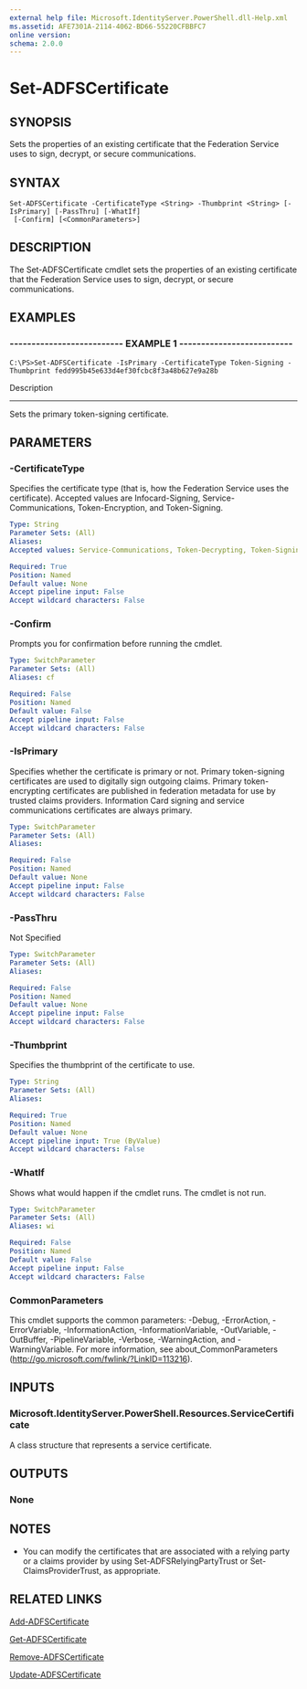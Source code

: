 ```yaml
---
external help file: Microsoft.IdentityServer.PowerShell.dll-Help.xml
ms.assetid: AFE7301A-2114-4062-BD66-55220CFBBFC7
online version: 
schema: 2.0.0
---
```


# Set-ADFSCertificate

## SYNOPSIS
Sets the properties of an existing certificate that the Federation Service uses to sign, decrypt, or secure communications.

## SYNTAX

```
Set-ADFSCertificate -CertificateType <String> -Thumbprint <String> [-IsPrimary] [-PassThru] [-WhatIf]
 [-Confirm] [<CommonParameters>]
```

## DESCRIPTION
The Set-ADFSCertificate cmdlet sets the properties of an existing certificate that the Federation Service uses to sign, decrypt, or secure communications.

## EXAMPLES

### -------------------------- EXAMPLE 1 --------------------------
```
C:\PS>Set-ADFSCertificate -IsPrimary -CertificateType Token-Signing -Thumbprint ‎fedd995b45e633d4ef30fcbc8f3a48b627e9a28b
```

Description

-----------

Sets the primary token-signing certificate.

## PARAMETERS

### -CertificateType
Specifies the certificate type (that is, how the Federation Service uses the certificate).
Accepted values are Infocard-Signing, Service-Communications, Token-Encryption, and Token-Signing.

```yaml
Type: String
Parameter Sets: (All)
Aliases: 
Accepted values: Service-Communications, Token-Decrypting, Token-Signing

Required: True
Position: Named
Default value: None
Accept pipeline input: False
Accept wildcard characters: False
```

### -Confirm
Prompts you for confirmation before running the cmdlet.

```yaml
Type: SwitchParameter
Parameter Sets: (All)
Aliases: cf

Required: False
Position: Named
Default value: False
Accept pipeline input: False
Accept wildcard characters: False
```

### -IsPrimary
Specifies whether the certificate is primary or not.
Primary token-signing certificates are used to digitally sign outgoing claims.
Primary token-encrypting certificates are published in federation metadata for use by trusted claims providers.
Information Card signing and service communications certificates are always primary.

```yaml
Type: SwitchParameter
Parameter Sets: (All)
Aliases: 

Required: False
Position: Named
Default value: None
Accept pipeline input: False
Accept wildcard characters: False
```

### -PassThru
Not Specified

```yaml
Type: SwitchParameter
Parameter Sets: (All)
Aliases: 

Required: False
Position: Named
Default value: None
Accept pipeline input: False
Accept wildcard characters: False
```

### -Thumbprint
Specifies the thumbprint of the certificate to use.

```yaml
Type: String
Parameter Sets: (All)
Aliases: 

Required: True
Position: Named
Default value: None
Accept pipeline input: True (ByValue)
Accept wildcard characters: False
```

### -WhatIf
Shows what would happen if the cmdlet runs.
The cmdlet is not run.

```yaml
Type: SwitchParameter
Parameter Sets: (All)
Aliases: wi

Required: False
Position: Named
Default value: False
Accept pipeline input: False
Accept wildcard characters: False
```

### CommonParameters
This cmdlet supports the common parameters: -Debug, -ErrorAction, -ErrorVariable, -InformationAction, -InformationVariable, -OutVariable, -OutBuffer, -PipelineVariable, -Verbose, -WarningAction, and -WarningVariable. For more information, see about_CommonParameters (http://go.microsoft.com/fwlink/?LinkID=113216).

## INPUTS

### Microsoft.IdentityServer.PowerShell.Resources.ServiceCertificate
A class structure that represents a service certificate.

## OUTPUTS

### None

## NOTES
* You can modify the certificates that are associated with a relying party or a claims provider by using Set-ADFSRelyingPartyTrust or Set-ClaimsProviderTrust, as appropriate.

## RELATED LINKS

[Add-ADFSCertificate](./Add-ADFSCertificate.md)

[Get-ADFSCertificate](./Get-ADFSCertificate.md)

[Remove-ADFSCertificate](./Remove-ADFSCertificate.md)

[Update-ADFSCertificate](./Update-ADFSCertificate.md)

